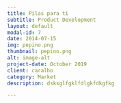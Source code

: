 ```yaml
---
title: Pilas para ti
subtitle: Product Development
layout: default
modal-id: 7
date: 2014-07-15
img: pepino.png
thumbnail: pepino.png
alt: image-alt
project-date: October 2019
client: caralho
category: Market
description: dsksglfgklfdlgkfdkgfkg

---
```

